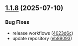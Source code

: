 ## [1.1.8](https://github.com/Watchlog-monitoring/watchlog-apm-node/compare/1.1.7...1.1.8) (2025-07-10)


### Bug Fixes

* release workflows ([4023d6c](https://github.com/Watchlog-monitoring/watchlog-apm-node/commit/4023d6c767cffddb24cf0e9199f0707cd51bae09))
* update repository ([eb89093](https://github.com/Watchlog-monitoring/watchlog-apm-node/commit/eb8909333e66bc5e0e8b9a71cedc0e2372a9ff01))

